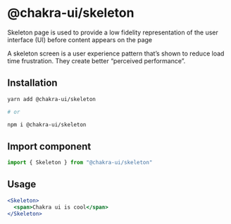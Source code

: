 # @chakra-ui/skeleton

Skeleton page is used to provide a low fidelity representation of the user
interface (UI) before content appears on the page

A skeleton screen is a user experience pattern that’s shown to reduce load time
frustration. They create better “perceived performance”.

## Installation

```sh
yarn add @chakra-ui/skeleton

# or

npm i @chakra-ui/skeleton
```

## Import component

```jsx
import { Skeleton } from "@chakra-ui/skeleton"
```

## Usage

```jsx
<Skeleton>
  <span>Chakra ui is cool</span>
</Skeleton>
```
